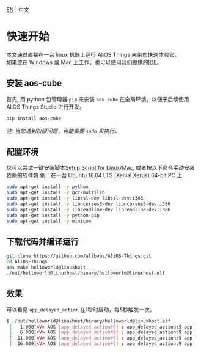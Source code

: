 [EN](quickstart) | 中文

# 快速开始

本文通过直接在一台 linux 机器上运行 AliOS Things 来带您快速体验它。  
如果您在 Windows 或 Mac 上工作，也可以使用我们提供的[IDE](https://github.com/alibaba/AliOS-Things/wiki/AliOS-Things-Studio)。

## 安装 aos-cube
首先, 用 python 包管理器 `pip` 来安装 `aos-cube` 在全局环境，以便于后续使用 AliOS Things Studio 进行开发。
```bash
pip install aos-cube
```
_注: 当您遇到权限问题，可能需要 `sudo` 来执行。_

## 配置环境

您可以尝试一键安装脚本[Setup Script for Linux/Mac](http://p28phe5s5.bkt.clouddn.com/setup_linux_osx.sh),
或者按以下命令手动安装依赖的软件包
例：在一台 Ubuntu 16.04 LTS (Xenial Xerus) 64-bit PC 上
```bash
sudo apt-get install -y python
sudo apt-get install -y gcc-multilib
sudo apt-get install -y libssl-dev libssl-dev:i386
sudo apt-get install -y libncurses5-dev libncurses5-dev:i386
sudo apt-get install -y libreadline-dev libreadline-dev:i386
sudo apt-get install -y python-pip
sudo apt-get install -y minicom
```

## 下载代码并编译运行

```bash
git clone https://github.com/alibaba/AliOS-Things.git
cd AliOS-Things
aos make helloworld@linuxhost
./out/helloworld@linuxhost/binary/helloworld@linuxhost.elf
```

## 效果

可以看见 `app_delayed_action` 在1秒时启动，每5秒触发一次。
```bash
$ ./out/helloworld@linuxhost/binary/helloworld@linuxhost.elf
 [   1.000]<V> AOS [app_delayed_action#9] : app_delayed_action:9 app
 [   6.000]<V> AOS [app_delayed_action#9] : app_delayed_action:9 app
 [  11.000]<V> AOS [app_delayed_action#9] : app_delayed_action:9 app
 [  16.000]<V> AOS [app_delayed_action#9] : app_delayed_action:9 app
 ```
